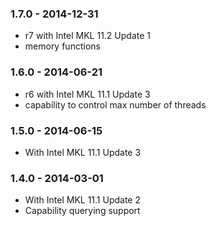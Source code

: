 ### 1.7.0 - 2014-12-31
* r7 with Intel MKL 11.2 Update 1
* memory functions

### 1.6.0 - 2014-06-21
* r6 with Intel MKL 11.1 Update 3  
* capability to control max number of threads

### 1.5.0 - 2014-06-15
* With Intel MKL 11.1 Update 3

### 1.4.0 - 2014-03-01
* With Intel MKL 11.1 Update 2
* Capability querying support
